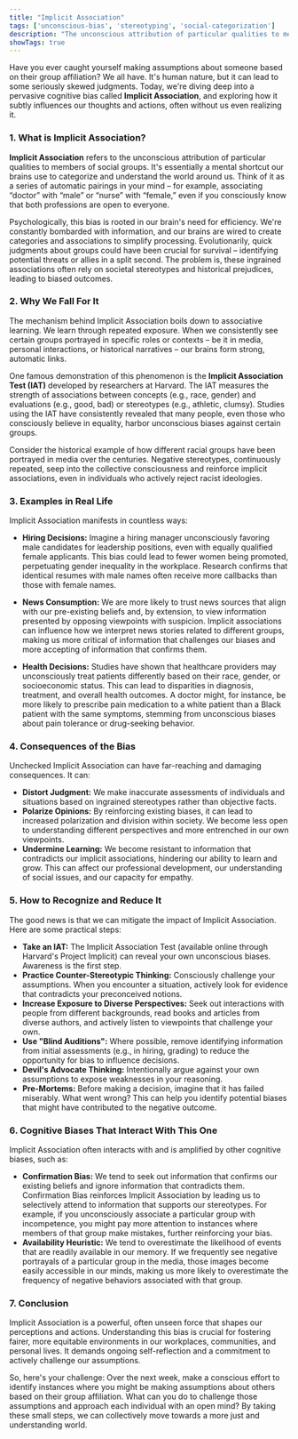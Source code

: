 ```yaml
---
title: "Implicit Association"
tags: ['unconscious-bias', 'stereotyping', 'social-categorization']
description: "The unconscious attribution of particular qualities to members of social groups."
showTags: true
---
```



Have you ever caught yourself making assumptions about someone based on their group affiliation? We all have. It's human nature, but it can lead to some seriously skewed judgments. Today, we're diving deep into a pervasive cognitive bias called **Implicit Association**, and exploring how it subtly influences our thoughts and actions, often without us even realizing it.

### 1. What is Implicit Association?

**Implicit Association** refers to the unconscious attribution of particular qualities to members of social groups. It's essentially a mental shortcut our brains use to categorize and understand the world around us. Think of it as a series of automatic pairings in your mind – for example, associating “doctor” with “male” or “nurse” with “female,” even if you consciously know that both professions are open to everyone.

Psychologically, this bias is rooted in our brain's need for efficiency. We're constantly bombarded with information, and our brains are wired to create categories and associations to simplify processing. Evolutionarily, quick judgments about groups could have been crucial for survival – identifying potential threats or allies in a split second. The problem is, these ingrained associations often rely on societal stereotypes and historical prejudices, leading to biased outcomes.

### 2. Why We Fall For It

The mechanism behind Implicit Association boils down to associative learning. We learn through repeated exposure. When we consistently see certain groups portrayed in specific roles or contexts – be it in media, personal interactions, or historical narratives – our brains form strong, automatic links.

One famous demonstration of this phenomenon is the **Implicit Association Test (IAT)** developed by researchers at Harvard. The IAT measures the strength of associations between concepts (e.g., race, gender) and evaluations (e.g., good, bad) or stereotypes (e.g., athletic, clumsy). Studies using the IAT have consistently revealed that many people, even those who consciously believe in equality, harbor unconscious biases against certain groups.

Consider the historical example of how different racial groups have been portrayed in media over the centuries. Negative stereotypes, continuously repeated, seep into the collective consciousness and reinforce implicit associations, even in individuals who actively reject racist ideologies.

### 3. Examples in Real Life

Implicit Association manifests in countless ways:

*   **Hiring Decisions:** Imagine a hiring manager unconsciously favoring male candidates for leadership positions, even with equally qualified female applicants. This bias could lead to fewer women being promoted, perpetuating gender inequality in the workplace. Research confirms that identical resumes with male names often receive more callbacks than those with female names.

*   **News Consumption:** We are more likely to trust news sources that align with our pre-existing beliefs and, by extension, to view information presented by opposing viewpoints with suspicion. Implicit associations can influence how we interpret news stories related to different groups, making us more critical of information that challenges our biases and more accepting of information that confirms them.

*   **Health Decisions:** Studies have shown that healthcare providers may unconsciously treat patients differently based on their race, gender, or socioeconomic status. This can lead to disparities in diagnosis, treatment, and overall health outcomes. A doctor might, for instance, be more likely to prescribe pain medication to a white patient than a Black patient with the same symptoms, stemming from unconscious biases about pain tolerance or drug-seeking behavior.

### 4. Consequences of the Bias

Unchecked Implicit Association can have far-reaching and damaging consequences. It can:

*   **Distort Judgment:** We make inaccurate assessments of individuals and situations based on ingrained stereotypes rather than objective facts.
*   **Polarize Opinions:** By reinforcing existing biases, it can lead to increased polarization and division within society. We become less open to understanding different perspectives and more entrenched in our own viewpoints.
*   **Undermine Learning:** We become resistant to information that contradicts our implicit associations, hindering our ability to learn and grow. This can affect our professional development, our understanding of social issues, and our capacity for empathy.

### 5. How to Recognize and Reduce It

The good news is that we can mitigate the impact of Implicit Association. Here are some practical steps:

*   **Take an IAT:** The Implicit Association Test (available online through Harvard's Project Implicit) can reveal your own unconscious biases. Awareness is the first step.
*   **Practice Counter-Stereotypic Thinking:** Consciously challenge your assumptions. When you encounter a situation, actively look for evidence that contradicts your preconceived notions.
*   **Increase Exposure to Diverse Perspectives:** Seek out interactions with people from different backgrounds, read books and articles from diverse authors, and actively listen to viewpoints that challenge your own.
*   **Use "Blind Auditions":** Where possible, remove identifying information from initial assessments (e.g., in hiring, grading) to reduce the opportunity for bias to influence decisions.
*   **Devil's Advocate Thinking:** Intentionally argue against your own assumptions to expose weaknesses in your reasoning.
*   **Pre-Mortems:** Before making a decision, imagine that it has failed miserably. What went wrong? This can help you identify potential biases that might have contributed to the negative outcome.

### 6. Cognitive Biases That Interact With This One

Implicit Association often interacts with and is amplified by other cognitive biases, such as:

*   **Confirmation Bias:** We tend to seek out information that confirms our existing beliefs and ignore information that contradicts them. Confirmation Bias reinforces Implicit Association by leading us to selectively attend to information that supports our stereotypes. For example, if you unconsciously associate a particular group with incompetence, you might pay more attention to instances where members of that group make mistakes, further reinforcing your bias.
*   **Availability Heuristic:** We tend to overestimate the likelihood of events that are readily available in our memory. If we frequently see negative portrayals of a particular group in the media, those images become easily accessible in our minds, making us more likely to overestimate the frequency of negative behaviors associated with that group.

### 7. Conclusion

Implicit Association is a powerful, often unseen force that shapes our perceptions and actions. Understanding this bias is crucial for fostering fairer, more equitable environments in our workplaces, communities, and personal lives. It demands ongoing self-reflection and a commitment to actively challenge our assumptions.

So, here's your challenge: Over the next week, make a conscious effort to identify instances where you might be making assumptions about others based on their group affiliation. What can you do to challenge those assumptions and approach each individual with an open mind? By taking these small steps, we can collectively move towards a more just and understanding world.

